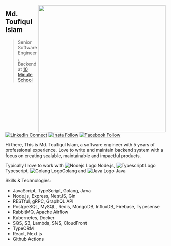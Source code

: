 [<img align="right" width="400" src="https://github-readme-stats.vercel.app/api?username=toufiq-austcse&show_icons=true"/>](https://github.com/toufiq-austcse)


## Md. Toufiqul Islam

> Senior Software Engineer, Backend at [10 Minute School](https://10minuteschool.com/)

[![LinkedIn Connect](https://img.shields.io/badge/%20-Connect-black?color=14171A&labelColor=212121&logo=linkedin&logoColor=ffffff)](https://www.linkedin.com/in/toufiqcse36/)   [![Insta Follow](https://img.shields.io/badge/%20-Follow-black?color=14171A&labelColor=d81b60&logo=instagram&logoColor=ffffff)](https://www.instagram.com/toufiq_15)   [![Facebook Follow](https://img.shields.io/badge/%20-Follow-black?color=14171A&labelColor=1976d2&logo=facebook&logoColor=ffffff)](https://www.facebook.com/toufiq.austcse/) 


Hi there, This is Md. Toufiqul Islam, a software engineer with 5 years of professional experience. Love to write and maintain backend system with a focus on creating scalable, maintainable and impactful products.

Typically I love to work with ![Nodejs Logo](https://img.icons8.com/color/18/000000/nodejs.png) Node.js, ![Typescript Logo](https://img.icons8.com/color/18/000000/typescript.png) Typescript, ![Golang Logo](https://img.icons8.com/color/18/000000/golang.png)Golang and ![Java Logo](https://img.icons8.com/color/18/000000/java-coffee-cup-logo.png) Java



Skills & Technologies:
- JavaScript, TypeScript, Golang, Java
- Node.js, Express, NestJS, Gin
- RESTful, gRPC, GraphQL API
- PostgreSQL, MySQL, Redis, MongoDB, InfluxDB, Firebase, Typesense
- RabbitMQ, Apache Airflow
- Kubernetes, Docker
- SQS, S3, Lambda, SNS, CloudFront
- TypeORM
- React, Next.js
- Github Actions
```
